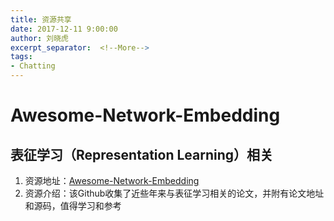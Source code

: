 ```yaml
---
title: 资源共享
date: 2017-12-11 9:00:00
author: 刘晓虎
excerpt_separator:  <!--More-->
tags:
- Chatting
---
```


# Awesome-Network-Embedding

## 表征学习（Representation Learning）相关

1. 资源地址：[Awesome-Network-Embedding](https://github.com/chihming/awesome-network-embedding)
2. 资源介绍：该Github收集了近些年来与表征学习相关的论文，并附有论文地址和源码，值得学习和参考